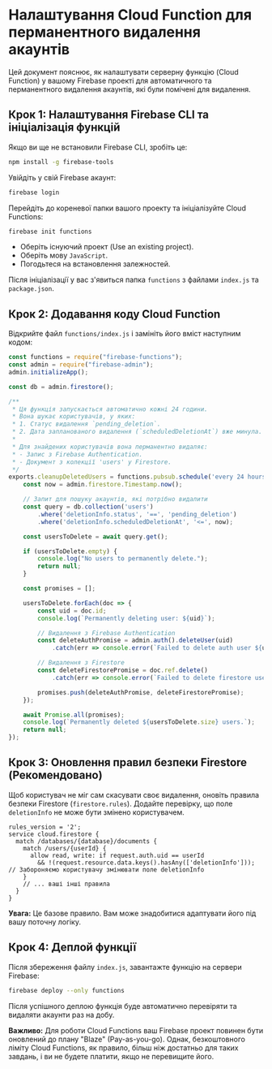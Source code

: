 # Налаштування Cloud Function для перманентного видалення акаунтів

Цей документ пояснює, як налаштувати серверну функцію (Cloud Function) у вашому Firebase проекті для автоматичного та перманентного видалення акаунтів, які були помічені для видалення.

## Крок 1: Налаштування Firebase CLI та ініціалізація функцій

Якщо ви ще не встановили Firebase CLI, зробіть це:
```bash
npm install -g firebase-tools
```

Увійдіть у свій Firebase акаунт:
```bash
firebase login
```

Перейдіть до кореневої папки вашого проекту та ініціалізуйте Cloud Functions:
```bash
firebase init functions
```
-   Оберіть існуючий проект (Use an existing project).
-   Оберіть мову `JavaScript`.
-   Погодьтеся на встановлення залежностей.

Після ініціалізації у вас з'явиться папка `functions` з файлами `index.js` та `package.json`.

## Крок 2: Додавання коду Cloud Function

Відкрийте файл `functions/index.js` і замініть його вміст наступним кодом:

```javascript
const functions = require("firebase-functions");
const admin = require("firebase-admin");
admin.initializeApp();

const db = admin.firestore();

/**
 * Ця функція запускається автоматично кожні 24 години.
 * Вона шукає користувачів, у яких:
 * 1. Статус видалення `pending_deletion`.
 * 2. Дата запланованого видалення (`scheduledDeletionAt`) вже минула.
 *
 * Для знайдених користувачів вона перманентно видаляє:
 * - Запис з Firebase Authentication.
 * - Документ з колекції 'users' у Firestore.
 */
exports.cleanupDeletedUsers = functions.pubsub.schedule('every 24 hours').onRun(async (context) => {
    const now = admin.firestore.Timestamp.now();

    // Запит для пошуку акаунтів, які потрібно видалити
    const query = db.collection('users')
        .where('deletionInfo.status', '==', 'pending_deletion')
        .where('deletionInfo.scheduledDeletionAt', '<=', now);

    const usersToDelete = await query.get();

    if (usersToDelete.empty) {
        console.log("No users to permanently delete.");
        return null;
    }

    const promises = [];

    usersToDelete.forEach(doc => {
        const uid = doc.id;
        console.log(`Permanently deleting user: ${uid}`);

        // Видалення з Firebase Authentication
        const deleteAuthPromise = admin.auth().deleteUser(uid)
            .catch(err => console.error(`Failed to delete auth user ${uid}:`, err));

        // Видалення з Firestore
        const deleteFirestorePromise = doc.ref.delete()
            .catch(err => console.error(`Failed to delete firestore user ${uid}:`, err));

        promises.push(deleteAuthPromise, deleteFirestorePromise);
    });

    await Promise.all(promises);
    console.log(`Permanently deleted ${usersToDelete.size} users.`);
    return null;
});
```

## Крок 3: Оновлення правил безпеки Firestore (Рекомендовано)

Щоб користувач не міг сам скасувати своє видалення, оновіть правила безпеки Firestore (`firestore.rules`). Додайте перевірку, що поле `deletionInfo` не може бути змінено користувачем.

```
rules_version = '2';
service cloud.firestore {
  match /databases/{database}/documents {
    match /users/{userId} {
      allow read, write: if request.auth.uid == userId
        && !(request.resource.data.keys().hasAny(['deletionInfo'])); // Забороняємо користувачу змінювати поле deletionInfo
    }
    // ... ваші інші правила
  }
}
```

**Увага:** Це базове правило. Вам може знадобитися адаптувати його під вашу поточну логіку.

## Крок 4: Деплой функції

Після збереження файлу `index.js`, завантажте функцію на сервери Firebase:

```bash
firebase deploy --only functions
```

Після успішного деплою функція буде автоматично перевіряти та видаляти акаунти раз на добу.

**Важливо:** Для роботи Cloud Functions ваш Firebase проект повинен бути оновлений до плану "Blaze" (Pay-as-you-go). Однак, безкоштовного ліміту Cloud Functions, як правило, більш ніж достатньо для таких завдань, і ви не будете платити, якщо не перевищите його.
